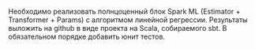 Необходимо реализовать полнцоценный блок Spark ML (Estimator + Transformer + Params) с алгоритмом линейной регрессии. 
Результаты выложить на github в виде проекта на Scala, собираемого sbt. 
В обязательном порядке добавить юнит тестов.
